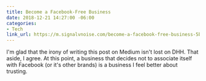 ```yaml
---
title: Become a Facebook-Free Business
date: 2018-12-21 14:27:00 -06:00
categories:
- Tech
link_url: https://m.signalvnoise.com/become-a-facebook-free-business-5bfefc20c09d
---
```


I'm glad that the irony of writing this post on Medium isn't lost on DHH. That aside, I agree. At this point, a business that decides not to associate itself with Facebook (or it's other brands) is a business I feel better about trusting.
